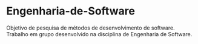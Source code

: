# Engenharia-de-Software
Objetivo de pesquisa de métodos de desenvolvimento de software.
Trabalho em grupo desenvolvido na disciplina de Engenharia de Software.
